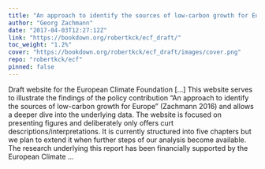```yaml
---
title: "An approach to identify the sources of low-carbon growth for Europe"
author: "Georg Zachmann"
date: "2017-04-03T12:27:12Z"
link: "https://bookdown.org/robertkck/ecf_draft/"
toc_weight: "1.2%"
cover: "https://bookdown.org/robertkck/ecf_draft/images/cover.png"
repo: "robertkck/ecf"
pinned: false
---
```


Draft website for the European Climate Foundation [...] This website serves to illustrate the findings of the policy contribution “An approach to identify the sources of low-carbon growth for Europe” (Zachmann 2016) and allows a deeper dive into the underlying data. The website is focused on presenting figures and deliberately only offers curt descriptions/interpretations. It is currently structured into five chapters but we plan to extend it when further steps of our analysis become available. The research underlying this report has been financially supported by the European Climate ...
